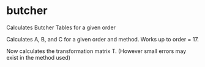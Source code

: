 # butcher
Calculates Butcher Tables for a given order

Calculates A, B, and C for a given order and method. Works up to order = 17.

Now calculates the transformation matrix T. (However small errors may exist in the method used)
